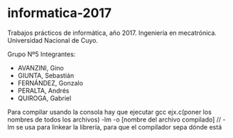 # informatica-2017

Trabajos prácticos de informática, año 2017. Ingeniería en mecatrónica. Universidad Nacional de Cuyo.

Grupo Nº5
Integrantes: 
- AVANZINI, Gino
- GIUNTA, Sebastián
- FERNÁNDEZ, Gonzalo
- PERALTA, Andrés
- QUIROGA, Gabriel

Para compilar usando la consola hay que ejecutar gcc ejx.c(poner los nombres de todos los archivos) -lm -o [nombre del archivo compilado] // -lm se usa para linkear la librería, para que el compilador sepa dónde está 
